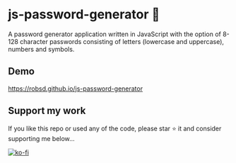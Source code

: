 # js-password-generator 🔐

A password generator application written in JavaScript with the option of 8-128 character passwords consisting of letters (lowercase and uppercase), numbers and symbols.

## Demo

https://robsd.github.io/js-password-generator

## Support my work

If you like this repo or used any of the code, please star ⭐ it and consider supporting me below...

[![ko-fi](https://ko-fi.com/img/githubbutton_sm.svg)](https://ko-fi.com/F1F34TIDQ)